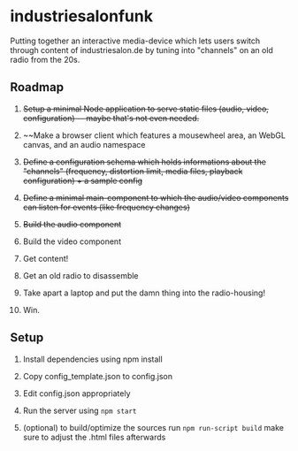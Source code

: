 industriesalonfunk
==================

Putting together an interactive media-device which lets users switch through content of industriesalon.de by tuning into "channels" on an old radio from the 20s.

## Roadmap

  1. ~~Setup a minimal Node application to serve static files (audio, video, configuration) -- maybe that's not even needed.~~

  2. ~~Make a browser client which features a mousewheel area, an WebGL canvas, and an audio namespace

  3. ~~Define a configuration schema which holds informations about the "channels" (frequency, distortion limit, media files, playback configuration) + a sample config~~

  4. ~~Define a minimal main-component to which the audio/video components can listen for events (like frequency changes)~~

  5. ~~Build the audio component~~

  6. Build the video component

  7. Get content!

  8. Get an old radio to disassemble

  9. Take apart a laptop and put the damn thing into the radio-housing!

  10. Win.
  
  
## Setup

1. Install dependencies using npm install

2. Copy config_template.json to config.json

3. Edit config.json appropriately

4. Run the server using `npm start`

5. (optional) to build/optimize the sources run `npm run-script build` make sure to adjust the .html files afterwards
  
